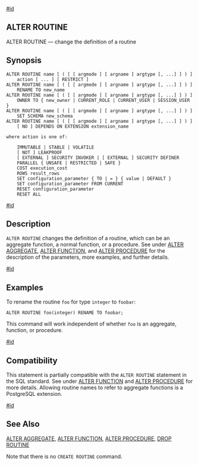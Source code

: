 [#id](#SQL-ALTERROUTINE)

## ALTER ROUTINE

ALTER ROUTINE — change the definition of a routine

## Synopsis

```
ALTER ROUTINE name [ ( [ [ argmode ] [ argname ] argtype [, ...] ] ) ]
    action [ ... ] [ RESTRICT ]
ALTER ROUTINE name [ ( [ [ argmode ] [ argname ] argtype [, ...] ] ) ]
    RENAME TO new_name
ALTER ROUTINE name [ ( [ [ argmode ] [ argname ] argtype [, ...] ] ) ]
    OWNER TO { new_owner | CURRENT_ROLE | CURRENT_USER | SESSION_USER }
ALTER ROUTINE name [ ( [ [ argmode ] [ argname ] argtype [, ...] ] ) ]
    SET SCHEMA new_schema
ALTER ROUTINE name [ ( [ [ argmode ] [ argname ] argtype [, ...] ] ) ]
    [ NO ] DEPENDS ON EXTENSION extension_name

where action is one of:

    IMMUTABLE | STABLE | VOLATILE
    [ NOT ] LEAKPROOF
    [ EXTERNAL ] SECURITY INVOKER | [ EXTERNAL ] SECURITY DEFINER
    PARALLEL { UNSAFE | RESTRICTED | SAFE }
    COST execution_cost
    ROWS result_rows
    SET configuration_parameter { TO | = } { value | DEFAULT }
    SET configuration_parameter FROM CURRENT
    RESET configuration_parameter
    RESET ALL
```

[#id](#id-1.9.3.27.5)

## Description

`ALTER ROUTINE` changes the definition of a routine, which can be an aggregate function, a normal function, or a procedure. See under [ALTER AGGREGATE](sql-alteraggregate), [ALTER FUNCTION](sql-alterfunction), and [ALTER PROCEDURE](sql-alterprocedure) for the description of the parameters, more examples, and further details.

[#id](#id-1.9.3.27.6)

## Examples

To rename the routine `foo` for type `integer` to `foobar`:

```
ALTER ROUTINE foo(integer) RENAME TO foobar;
```

This command will work independent of whether `foo` is an aggregate, function, or procedure.

[#id](#id-1.9.3.27.7)

## Compatibility

This statement is partially compatible with the `ALTER ROUTINE` statement in the SQL standard. See under [ALTER FUNCTION](sql-alterfunction) and [ALTER PROCEDURE](sql-alterprocedure) for more details. Allowing routine names to refer to aggregate functions is a PostgreSQL extension.

[#id](#id-1.9.3.27.8)

## See Also

[ALTER AGGREGATE](sql-alteraggregate), [ALTER FUNCTION](sql-alterfunction), [ALTER PROCEDURE](sql-alterprocedure), [DROP ROUTINE](sql-droproutine)

Note that there is no `CREATE ROUTINE` command.
